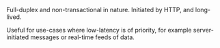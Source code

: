 Full-duplex and non-transactional in nature. Initiated by HTTP, and long-lived.

Useful for use-cases where low-latency is of priority, for example server-initiated messages or real-time feeds of data.
